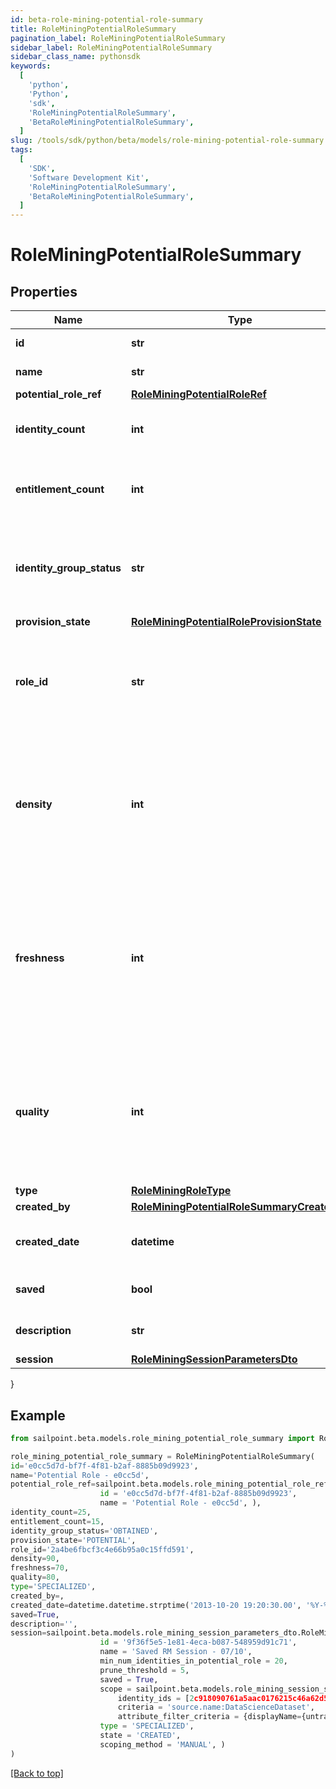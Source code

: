 ```yaml
---
id: beta-role-mining-potential-role-summary
title: RoleMiningPotentialRoleSummary
pagination_label: RoleMiningPotentialRoleSummary
sidebar_label: RoleMiningPotentialRoleSummary
sidebar_class_name: pythonsdk
keywords:
  [
    'python',
    'Python',
    'sdk',
    'RoleMiningPotentialRoleSummary',
    'BetaRoleMiningPotentialRoleSummary',
  ]
slug: /tools/sdk/python/beta/models/role-mining-potential-role-summary
tags:
  [
    'SDK',
    'Software Development Kit',
    'RoleMiningPotentialRoleSummary',
    'BetaRoleMiningPotentialRoleSummary',
  ]
---
```


# RoleMiningPotentialRoleSummary

## Properties

| Name | Type | Description | Notes |
| --- | --- | --- | --- |
| **id** | **str** | Id of the potential role | [optional] |
| **name** | **str** | Name of the potential role | [optional] |
| **potential_role_ref** | [**RoleMiningPotentialRoleRef**](role-mining-potential-role-ref) |  | [optional] |
| **identity_count** | **int** | The number of identities in a potential role. | [optional] |
| **entitlement_count** | **int** | The number of entitlements in a potential role. | [optional] |
| **identity_group_status** | **str** | The status for this identity group which can be \"REQUESTED\" or \"OBTAINED\" | [optional] |
| **provision_state** | [**RoleMiningPotentialRoleProvisionState**](role-mining-potential-role-provision-state) |  | [optional] |
| **role_id** | **str** | ID of the provisioned role in IIQ or IDN. Null if this potential role has not been provisioned. | [optional] |
| **density** | **int** | The density metric (0-100) of this potential role. Higher density values indicate higher similarity amongst the identities. | [optional] |
| **freshness** | **int** | The freshness metric (0-100) of this potential role. Higher freshness values indicate this potential role is more distinctive compared to existing roles. | [optional] |
| **quality** | **int** | The quality metric (0-100) of this potential role. Higher quality values indicate this potential role has high density and freshness. | [optional] |
| **type** | [**RoleMiningRoleType**](role-mining-role-type) |  | [optional] |
| **created_by** | [**RoleMiningPotentialRoleSummaryCreatedBy**](role-mining-potential-role-summary-created-by) |  | [optional] |
| **created_date** | **datetime** | The date-time when this potential role was created. | [optional] |
| **saved** | **bool** | The potential role's saved status | [optional] [default to False] |
| **description** | **str** | Description of the potential role | [optional] |
| **session** | [**RoleMiningSessionParametersDto**](role-mining-session-parameters-dto) |  | [optional] |

}

## Example

```python
from sailpoint.beta.models.role_mining_potential_role_summary import RoleMiningPotentialRoleSummary

role_mining_potential_role_summary = RoleMiningPotentialRoleSummary(
id='e0cc5d7d-bf7f-4f81-b2af-8885b09d9923',
name='Potential Role - e0cc5d',
potential_role_ref=sailpoint.beta.models.role_mining_potential_role_ref.RoleMiningPotentialRoleRef(
                    id = 'e0cc5d7d-bf7f-4f81-b2af-8885b09d9923',
                    name = 'Potential Role - e0cc5d', ),
identity_count=25,
entitlement_count=15,
identity_group_status='OBTAINED',
provision_state='POTENTIAL',
role_id='2a4be6fbcf3c4e66b95a0c15ffd591',
density=90,
freshness=70,
quality=80,
type='SPECIALIZED',
created_by=,
created_date=datetime.datetime.strptime('2013-10-20 19:20:30.00', '%Y-%m-%d %H:%M:%S.%f'),
saved=True,
description='',
session=sailpoint.beta.models.role_mining_session_parameters_dto.RoleMiningSessionParametersDto(
                    id = '9f36f5e5-1e81-4eca-b087-548959d91c71',
                    name = 'Saved RM Session - 07/10',
                    min_num_identities_in_potential_role = 20,
                    prune_threshold = 5,
                    saved = True,
                    scope = sailpoint.beta.models.role_mining_session_scope.RoleMiningSessionScope(
                        identity_ids = [2c918090761a5aac0176215c46a62d58, 2c918090761a5aac01722015c46a62d42],
                        criteria = 'source.name:DataScienceDataset',
                        attribute_filter_criteria = {displayName={untranslated=Location: Miami}, ariaLabel={untranslated=Location: Miami}, data={displayName={translateKey=IDN.IDENTITY_ATTRIBUTES.LOCATION}, name=location, operator=EQUALS, values=[Miami]}}, ),
                    type = 'SPECIALIZED',
                    state = 'CREATED',
                    scoping_method = 'MANUAL', )
)

```

[[Back to top]](#)
